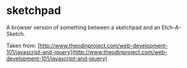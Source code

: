 sketchpad
=========
A browser version of something between a sketchpad and an Etch-A-Sketch.

Taken from:
[http://www.theodinproject.com/web-development-101/javascript-and-jquery](http://www.theodinproject.com/web-development-101/javascript-and-jquery)

